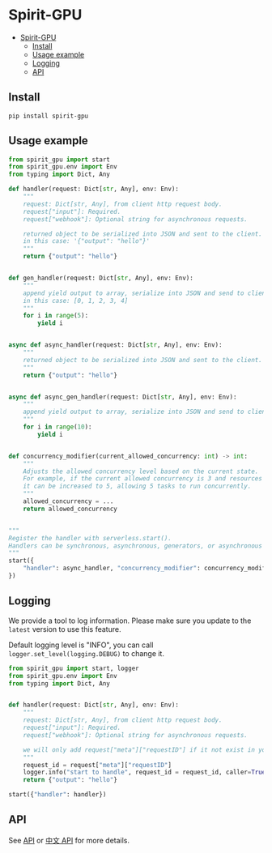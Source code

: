 # Spirit-GPU

- [Spirit-GPU](#spirit-gpu)
  - [Install](#install)
  - [Usage example](#usage-example)
  - [Logging](#logging)
  - [API](#api)

## Install
```
pip install spirit-gpu
```

## Usage example

```python
from spirit_gpu import start
from spirit_gpu.env import Env
from typing import Dict, Any

def handler(request: Dict[str, Any], env: Env):
    """
    request: Dict[str, Any], from client http request body.
    request["input"]: Required.
    request["webhook"]: Optional string for asynchronous requests.

    returned object to be serialized into JSON and sent to the client.
    in this case: '{"output": "hello"}'
    """
    return {"output": "hello"}


def gen_handler(request: Dict[str, Any], env: Env):
    """
    append yield output to array, serialize into JSON and send to client.
    in this case: [0, 1, 2, 3, 4]
    """
    for i in range(5):
        yield i


async def async_handler(request: Dict[str, Any], env: Env):
    """
    returned object to be serialized into JSON and sent to the client.
    """
    return {"output": "hello"}


async def async_gen_handler(request: Dict[str, Any], env: Env):
    """
    append yield output to array, serialize into JSON and send to client.
    """
    for i in range(10):
        yield i


def concurrency_modifier(current_allowed_concurrency: int) -> int:
    """
    Adjusts the allowed concurrency level based on the current state.
    For example, if the current allowed concurrency is 3 and resources are sufficient,
    it can be increased to 5, allowing 5 tasks to run concurrently.
    """
    allowed_concurrency = ...
    return allowed_concurrency


"""
Register the handler with serverless.start().
Handlers can be synchronous, asynchronous, generators, or asynchronous generators.
"""
start({
    "handler": async_handler, "concurrency_modifier": concurrency_modifier
})
```

## Logging
We provide a tool to log information. Please make sure you update to the `latest` version to use this feature.

Default logging level is "INFO", you can call `logger.set_level(logging.DEBUG)` to change it.

```python
from spirit_gpu import start, logger
from spirit_gpu.env import Env
from typing import Dict, Any


def handler(request: Dict[str, Any], env: Env):
    """
    request: Dict[str, Any], from client http request body.
    request["input"]: Required.
    request["webhook"]: Optional string for asynchronous requests.

    we will only add request["meta"]["requestID"] if it not exist in your request.
    """
    request_id = request["meta"]["requestID"]
    logger.info("start to handle", request_id = request_id, caller=True)
    return {"output": "hello"}

start({"handler": handler})
```

## API
See [API](https://github.com/datastone-spirit/spirit-gpu/blob/main/API.md) or [中文 API](https://github.com/datastone-spirit/spirit-gpu/blob/main/API.zh.md) for more details.